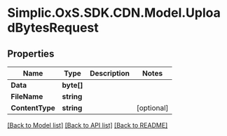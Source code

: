 # Simplic.OxS.SDK.CDN.Model.UploadBytesRequest

## Properties

Name | Type | Description | Notes
------------ | ------------- | ------------- | -------------
**Data** | **byte[]** |  | 
**FileName** | **string** |  | 
**ContentType** | **string** |  | [optional] 

[[Back to Model list]](../README.md#documentation-for-models) [[Back to API list]](../README.md#documentation-for-api-endpoints) [[Back to README]](../README.md)

